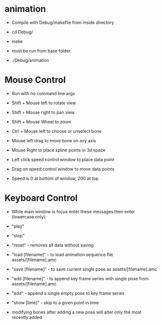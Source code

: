 animation
=========

* Compile with Debug/makefile from inside directory

* cd Debug/

* make

* must be run from base folder:

* ./Debug/animation

Mouse Control
=============

* Run with no command line args

* Shift + Mouse left to rotate view

* Shift + Mouse right to pan view

* Shift + Mouse Wheel to zoom

* Ctrl + Mouse left to choose or unselect bone

* Mouse left drag to move bone on any axis

* Mouse Right to place spline points in 3d space

* Left click speed control window to place data point

* Drag on speed control window to move data points

* Speed is 0 at bottom of window, 200 at top

Keyboard Control
===============

* While main window is focus enter these messages then enter (lowercase only):

* "play"

* "stop"

* "reset" - removes all data without saving

* "load [filename]" - to load animation sequence file assets/[filename].amc

* "save [filename]" - to save current single pose as assets/[filename].amc

* "add [filename]" - to append key frame series with single pose from assets/[filename].amc

* "add" - append a single empty pose to key frame series

* "show [time]" - skip to a given point in time

* modifying bones after adding a new pose will alter only the most recently added


